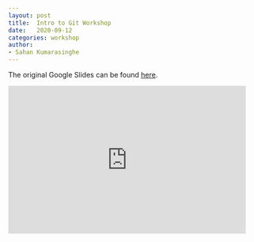 ```yaml
---
layout: post
title:  Intro to Git Workshop
date:   2020-09-12
categories: workshop
author:
- Sahan Kumarasinghe
---
```


The original Google Slides can be found [here](https://docs.google.com/presentation/d/1QXkdPvh226l2I1SwEYRkn0XwJnLBaoVZD53xJMZKiUw/edit?usp=sharing).

<iframe src="https://docs.google.com/presentation/d/e/2PACX-1vSvgwhlLbL6jy-X6zyQKkGCSpWWYpHUacOwRVGvSLAQgSDMLWuwbKgMOzg9CWyn6hcvuoTRUyVkS85V/embed?start=false&loop=false&delayms=3000" frameborder="0" width="480" height="299" allowfullscreen="true" mozallowfullscreen="true" webkitallowfullscreen="true"></iframe>